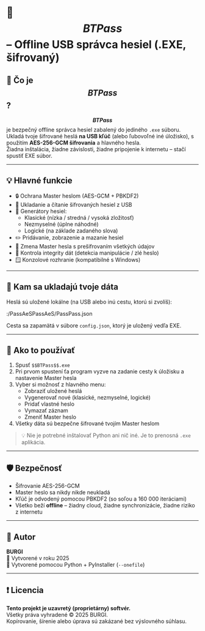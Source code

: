 # 🔐 $$BTPass$$ – Offline USB správca hesiel (.EXE, šifrovaný)

## 🧰 Čo je $$BTPass$$?

**$$BTPass$$** je bezpečný offline správca hesiel zabalený do jediného `.exe` súboru.  
Ukladá tvoje šifrované heslá **na USB kľúč** (alebo ľubovoľné iné úložisko), s použitím **AES-256-GCM šifrovania** a hlavného hesla.  
Žiadna inštalácia, žiadne závislosti, žiadne pripojenie k internetu – stačí spustiť EXE súbor.

---

## 💡 Hlavné funkcie

- 🔒 Ochrana Master heslom (AES-GCM + PBKDF2)
- 💾 Ukladanie a čítanie šifrovaných hesiel z USB
- 🔑 Generátory hesiel:
  - Klasické (nízka / stredná / vysoká zložitosť)
  - Nezmyselné (úplne náhodné)
  - Logické (na základe zadaného slova)
- ✏️ Pridávanie, zobrazenie a mazanie hesiel
- 🔐 Zmena Master hesla s prešifrovaním všetkých údajov
- 🧠 Kontrola integrity dát (detekcia manipulácie / zlé heslo)
- 🪟 Konzolové rozhranie (kompatibilné s Windows)

---

## 📁 Kam sa ukladajú tvoje dáta

Heslá sú uložené lokálne (na USB alebo inú cestu, ktorú si zvolíš):

<disk>:/PassAeSPassAeS/PassPass.json

Cesta sa zapamätá v súbore `config.json`, ktorý je uložený vedľa EXE.

---

## 🚀 Ako to používať

1. Spusť `$$BTPass$$.exe`
2. Pri prvom spustení ťa program vyzve na zadanie cesty k úložisku a nastavenie Master hesla
3. Vyber si možnosť z hlavného menu:
   - Zobraziť uložené heslá
   - Vygenerovať nové (klasické, nezmyselné, logické)
   - Pridať vlastné heslo
   - Vymazať záznam
   - Zmeniť Master heslo
4. Všetky dáta sú bezpečne šifrované tvojím Master heslom

> 💡 Nie je potrebné inštalovať Python ani nič iné. Je to prenosná `.exe` aplikácia.

---

## 🛡️ Bezpečnosť

- Šifrovanie AES-256-GCM
- Master heslo sa nikdy nikde neukladá
- Kľúč je odvodený pomocou PBKDF2 (so soľou a 160 000 iteráciami)
- Všetko beží **offline** – žiadny cloud, žiadne synchronizácie, žiadne riziko z internetu

---

## 👤 Autor

**BURGI**  
📅 Vytvorené v roku 2025  
📌 Vytvorené pomocou Python + PyInstaller (`--onefile`)

---

## ❗ Licencia

**Tento projekt je uzavretý (proprietárny) softvér.**  
Všetky práva vyhradené © 2025 BURGI.  
Kopírovanie, šírenie alebo úprava sú zakázané bez výslovného súhlasu.
